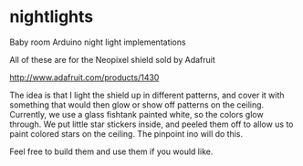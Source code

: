# nightlights
Baby room Arduino night light implementations

All of these are for the Neopixel shield sold by Adafruit

http://www.adafruit.com/products/1430

The idea is that I light the shield up in different patterns,
and cover it with something that would then glow or show off
patterns on the ceiling. Currently, we use a glass fishtank
painted white, so the colors glow through. We put little
star stickers inside, and peeled them off to allow us to 
paint colored stars on the ceiling. The pinpoint ino will
do this.

Feel free to build them and use them if you would like.
